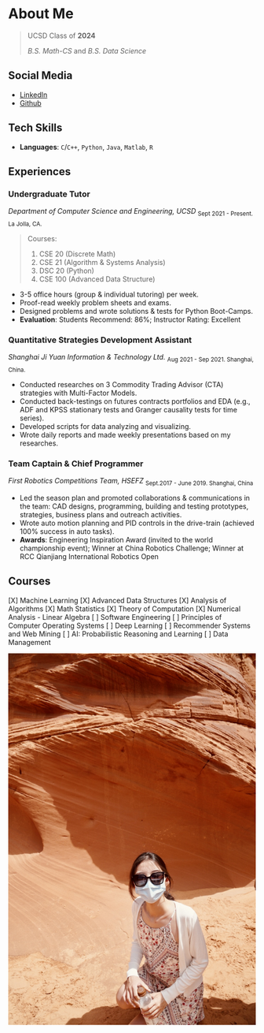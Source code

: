 # About Me

> UCSD Class of **2024**
> 
> *B.S. Math-CS* and *B.S. Data Science*

## Social Media
- [LinkedIn](https://linkedin.com/in/ruoyu-hou-51583518a)
- [Github](https://github.com/Ryhouu)

## Tech Skills
- **Languages**: `C`/`C++`, `Python`, `Java`, `Matlab`, `R`

## Experiences
### Undergraduate Tutor
*Department of Computer Science and Engineering, UCSD*
<sub> Sept 2021 - Present. La Jolla, CA. </sub>

> Courses: 
> 1. CSE 20 (Discrete Math)
> 2. CSE 21 (Algorithm & Systems Analysis) 
> 3. DSC 20 (Python) 
> 4. CSE 100 (Advanced Data Structure)

- 3-5 office hours (group & individual tutoring) per week.
- Proof-read weekly problem sheets and exams.
- Designed problems and wrote solutions & tests for Python Boot-Camps.
- **Evaluation**: Students Recommend: 86%; Instructor Rating: Excellent


### Quantitative Strategies Development Assistant
*Shanghai Ji Yuan Information & Technology Ltd.*
<sub> Aug 2021 - Sep 2021. Shanghai, China. </sub>

- Conducted researches on 3 Commodity Trading Advisor (CTA) strategies with Multi-Factor Models.
- Conducted back-testings on futures contracts portfolios and EDA (e.g., ADF and KPSS stationary tests and Granger causality tests for time series).
- Developed scripts for data analyzing and visualizing.
- Wrote daily reports and made weekly presentations based on my researches.


### Team Captain & Chief Programmer 
*First Robotics Competitions Team, HSEFZ* 
<sub> Sept.2017 - June 2019. Shanghai, China </sub>

- Led the season plan and promoted collaborations & communications in the team: CAD designs, programming, building and testing prototypes, strategies, business plans and outreach activities.
- Wrote auto motion planning and PID controls in the drive-train (achieved 100% success in auto tasks).
- **Awards**: Engineering Inspiration Award (invited to the world championship event); Winner at China Robotics Challenge; Winner at RCC Qianjiang International Robotics Open
 

## Courses

[X] Machine Learning
[X] Advanced Data Structures
[X] Analysis of Algorithms 
[X] Math Statistics
[X] Theory of Computation
[X] Numerical Analysis - Linear Algebra
[ ] Software Engineering
[ ] Principles of Computer Operating Systems
[ ] Deep Learning
[ ] Recommender Systems and Web Mining
[ ] AI: Probabilistic Reasoning and Learning
[ ] Data Management

![](images/index_me.jpg)